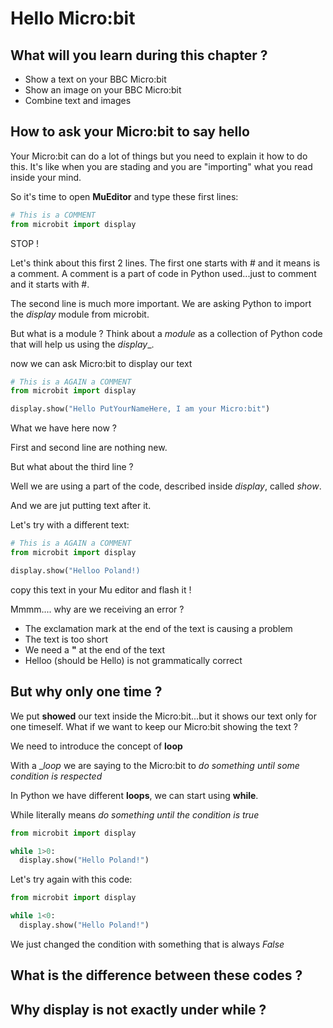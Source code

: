 # Hello Micro:bit

## What will you learn during this chapter ?

* Show a text on your BBC Micro:bit
* Show an image on your BBC Micro:bit
* Combine text and images

## How to ask your Micro:bit to say hello

Your Micro:bit can do a lot of things but you need to explain it how to do this.
It's like when you are stading and you are "importing" what you read inside your mind.

So it's time to open **MuEditor** and type these first lines:

```python
# This is a COMMENT
from microbit import display
```

STOP !

Let's think about this first 2 lines.
The first one starts with # and it means is a comment.
A comment is a part of code in Python used...just to comment and it starts with #.

The second line is much more important. We are asking Python to import the _display_ module from microbit.

But what is a module ?
Think about a _module_ as a collection of Python code that will help us using the _display__.


now we can ask Micro:bit to display our text

```python
# This is a AGAIN a COMMENT
from microbit import display

display.show("Hello PutYourNameHere, I am your Micro:bit")
```

What we have here now ?

First and second line are nothing new.

But what about the third line ?

Well we are using a part of the code, described inside _display_, called _show_.

And we are jut putting text after it.

Let's try with a different text:

```python
# This is a AGAIN a COMMENT
from microbit import display

display.show("Helloo Poland!)
```

copy this text in your Mu editor and flash it !

Mmmm.... why are we receiving an error ?

* The exclamation mark at the end of the text is causing a problem
* The text is too short
* We need a __"__ at the end of the text
* Helloo (should be Hello) is not grammatically correct

## But why only one time ?

We put __showed__ our text inside the Micro:bit...but it shows our text only for one timeself.
What if we want to keep our Micro:bit showing the text ?

We need to introduce the concept of __loop__

With a __loop_ we are saying to the Micro:bit to _do something until some condition is respected_

In Python we have different __loops__, we can start using __while__.

While literally means _do something until the condition is true_

```python
from microbit import display

while 1>0:
  display.show("Hello Poland!")
```

Let's try again with this code:

```python
from microbit import display

while 1<0:
  display.show("Hello Poland!")
```

We just changed the condition with something that is always _False_

## What is the difference between these codes ?


## Why display is not exactly under while ?
